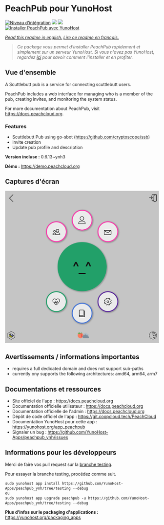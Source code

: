 # PeachPub pour YunoHost

[![Niveau d'intégration](https://dash.yunohost.org/integration/peachpub.svg)](https://dash.yunohost.org/appci/app/peachpub) ![](https://ci-apps.yunohost.org/ci/badges/peachpub.status.svg) ![](https://ci-apps.yunohost.org/ci/badges/peachpub.maintain.svg)  
[![Installer PeachPub avec YunoHost](https://install-app.yunohost.org/install-with-yunohost.svg)](https://install-app.yunohost.org/?app=peachpub)

*[Read this readme in english.](./README.md)*
*[Lire ce readme en français.](./README_fr.md)*

> *Ce package vous permet d'installer PeachPub rapidement et simplement sur un serveur YunoHost.
Si vous n'avez pas YunoHost, regardez [ici](https://yunohost.org/#/install) pour savoir comment l'installer et en profiter.*

## Vue d'ensemble

A Scuttlebutt pub is a service for connecting scuttlebutt users.

PeachPub includes a web interface for managing who is a member of the pub, creating invites, and monitoring the system status. 

For more documentation about PeachPub, visit https://docs.peachcloud.org. 

### Features

- Scuttlebutt Pub using go-sbot (https://github.com/cryptoscope/ssb)
- Invite creation 
- Update pub profile and description

**Version incluse :** 0.6.13~ynh3

**Démo :** https://demo.peachcloud.org

## Captures d'écran

![](./doc/screenshots/Peachcloud-Screenshot.png)

## Avertissements / informations importantes

 - requires a full dedicated domain and does not support sub-paths
 - currently ony supports the following architectures: amd64, arm64, arm7
## Documentations et ressources

* Site officiel de l'app : https://docs.peachcloud.org
* Documentation officielle utilisateur : https://docs.peachcloud.org
* Documentation officielle de l'admin : https://docs.peachcloud.org
* Dépôt de code officiel de l'app : https://git.coopcloud.tech/PeachCloud
* Documentation YunoHost pour cette app : https://yunohost.org/app_peachpub
* Signaler un bug : https://github.com/YunoHost-Apps/peachpub_ynh/issues

## Informations pour les développeurs

Merci de faire vos pull request sur la [branche testing](https://github.com/YunoHost-Apps/peachpub_ynh/tree/testing).

Pour essayer la branche testing, procédez comme suit.
```
sudo yunohost app install https://github.com/YunoHost-Apps/peachpub_ynh/tree/testing --debug
ou
sudo yunohost app upgrade peachpub -u https://github.com/YunoHost-Apps/peachpub_ynh/tree/testing --debug
```

**Plus d'infos sur le packaging d'applications :** https://yunohost.org/packaging_apps